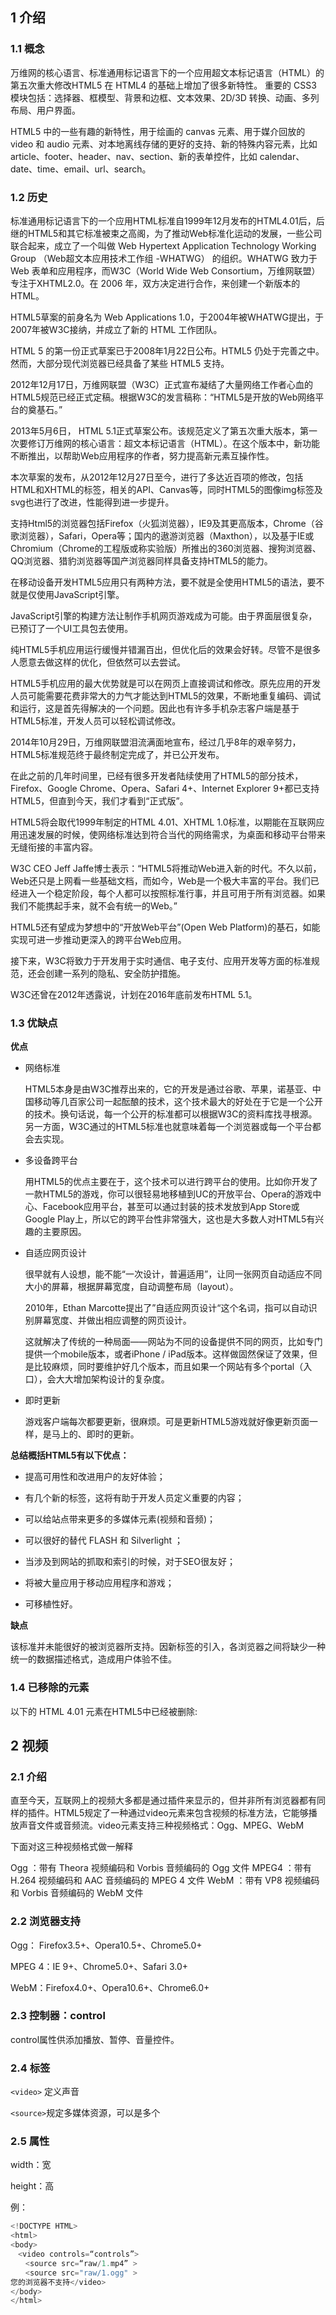 ## 1 介绍
### 1.1 概念
万维网的核心语言、标准通用标记语言下的一个应用超文本标记语言（HTML）的第五次重大修改HTML5 在 HTML4 的基础上增加了很多新特性。
重要的 CSS3 模块包括：选择器、框模型、背景和边框、文本效果、2D/3D 转换、动画、多列布局、用户界面。

HTML5 中的一些有趣的新特性，用于绘画的 canvas 元素、用于媒介回放的 video 和 audio 元素、对本地离线存储的更好的支持、新的特殊内容元素，比如 article、footer、header、nav、section、新的表单控件，比如 calendar、date、time、email、url、search。

### 1.2 历史
标准通用标记语言下的一个应用HTML标准自1999年12月发布的HTML4.01后，后继的HTML5和其它标准被束之高阁，为了推动Web标准化运动的发展，一些公司联合起来，成立了一个叫做 Web Hypertext Application Technology Working Group （Web超文本应用技术工作组 -WHATWG） 的组织。WHATWG 致力于 Web 表单和应用程序，而W3C（World Wide Web Consortium，万维网联盟） 专注于XHTML2.0。在 2006 年，双方决定进行合作，来创建一个新版本的 HTML。

HTML5草案的前身名为 Web Applications 1.0，于2004年被WHATWG提出，于2007年被W3C接纳，并成立了新的 HTML 工作团队。

HTML 5 的第一份正式草案已于2008年1月22日公布。HTML5 仍处于完善之中。然而，大部分现代浏览器已经具备了某些 HTML5 支持。

2012年12月17日，万维网联盟（W3C）正式宣布凝结了大量网络工作者心血的HTML5规范已经正式定稿。根据W3C的发言稿称：“HTML5是开放的Web网络平台的奠基石。”

2013年5月6日， HTML 5.1正式草案公布。该规范定义了第五次重大版本，第一次要修订万维网的核心语言：超文本标记语言（HTML）。在这个版本中，新功能不断推出，以帮助Web应用程序的作者，努力提高新元素互操作性。

本次草案的发布，从2012年12月27日至今，进行了多达近百项的修改，包括HTML和XHTML的标签，相关的API、Canvas等，同时HTML5的图像img标签及svg也进行了改进，性能得到进一步提升。

支持Html5的浏览器包括Firefox（火狐浏览器），IE9及其更高版本，Chrome（谷歌浏览器），Safari，Opera等；国内的遨游浏览器（Maxthon），以及基于IE或Chromium（Chrome的工程版或称实验版）所推出的360浏览器、搜狗浏览器、QQ浏览器、猎豹浏览器等国产浏览器同样具备支持HTML5的能力。

在移动设备开发HTML5应用只有两种方法，要不就是全使用HTML5的语法，要不就是仅使用JavaScript引擎。

JavaScript引擎的构建方法让制作手机网页游戏成为可能。由于界面层很复杂，已预订了一个UI工具包去使用。

纯HTML5手机应用运行缓慢并错漏百出，但优化后的效果会好转。尽管不是很多人愿意去做这样的优化，但依然可以去尝试。

HTML5手机应用的最大优势就是可以在网页上直接调试和修改。原先应用的开发人员可能需要花费非常大的力气才能达到HTML5的效果，不断地重复编码、调试和运行，这是首先得解决的一个问题。因此也有许多手机杂志客户端是基于HTML5标准，开发人员可以轻松调试修改。

2014年10月29日，万维网联盟泪流满面地宣布，经过几乎8年的艰辛努力，HTML5标准规范终于最终制定完成了，并已公开发布。

在此之前的几年时间里，已经有很多开发者陆续使用了HTML5的部分技术，Firefox、Google Chrome、Opera、Safari 4+、Internet Explorer 9+都已支持HTML5，但直到今天，我们才看到“正式版”。

HTML5将会取代1999年制定的HTML 4.01、XHTML 1.0标准，以期能在互联网应用迅速发展的时候，使网络标准达到符合当代的网络需求，为桌面和移动平台带来无缝衔接的丰富内容。

W3C CEO Jeff Jaffe博士表示：“HTML5将推动Web进入新的时代。不久以前，Web还只是上网看一些基础文档，而如今，Web是一个极大丰富的平台。我们已经进入一个稳定阶段，每个人都可以按照标准行事，并且可用于所有浏览器。如果我们不能携起手来，就不会有统一的Web。”

HTML5还有望成为梦想中的“开放Web平台”(Open Web Platform)的基石，如能实现可进一步推动更深入的跨平台Web应用。

接下来，W3C将致力于开发用于实时通信、电子支付、应用开发等方面的标准规范，还会创建一系列的隐私、安全防护措施。

W3C还曾在2012年透露说，计划在2016年底前发布HTML 5.1。

### 1.3 优缺点

**优点**

* 网络标准

	HTML5本身是由W3C推荐出来的，它的开发是通过谷歌、苹果，诺基亚、中国移动等几百家公司一起酝酿的技术，这个技术最大的好处在于它是一个公开的技术。换句话说，每一个公开的标准都可以根据W3C的资料库找寻根源。另一方面，W3C通过的HTML5标准也就意味着每一个浏览器或每一个平台都会去实现。

* 多设备跨平台

	用HTML5的优点主要在于，这个技术可以进行跨平台的使用。比如你开发了一款HTML5的游戏，你可以很轻易地移植到UC的开放平台、Opera的游戏中心、Facebook应用平台，甚至可以通过封装的技术发放到App Store或Google Play上，所以它的跨平台性非常强大，这也是大多数人对HTML5有兴趣的主要原因。

* 自适应网页设计

	很早就有人设想，能不能“一次设计，普遍适用”，让同一张网页自动适应不同大小的屏幕，根据屏幕宽度，自动调整布局（layout）。

	2010年，Ethan Marcotte提出了”自适应网页设计“这个名词，指可以自动识别屏幕宽度、并做出相应调整的网页设计。

	这就解决了传统的一种局面——网站为不同的设备提供不同的网页，比如专门提供一个mobile版本，或者iPhone / iPad版本。这样做固然保证了效果，但是比较麻烦，同时要维护好几个版本，而且如果一个网站有多个portal（入口），会大大增加架构设计的复杂度。

* 即时更新

	游戏客户端每次都要更新，很麻烦。可是更新HTML5游戏就好像更新页面一样，是马上的、即时的更新。

**总结概括HTML5有以下优点：**

- 提高可用性和改进用户的友好体验；

- 有几个新的标签，这将有助于开发人员定义重要的内容；

- 可以给站点带来更多的多媒体元素(视频和音频)；

- 可以很好的替代 FLASH 和 Silverlight ；

- 当涉及到网站的抓取和索引的时候，对于SEO很友好；

- 将被大量应用于移动应用程序和游戏；

- 可移植性好。

**缺点**

该标准并未能很好的被浏览器所支持。因新标签的引入，各浏览器之间将缺少一种统一的数据描述格式，造成用户体验不佳。

### 1.4 已移除的元素

以下的 HTML 4.01 元素在HTML5中已经被删除:


## 2 视频

### 2.1 介绍
直至今天，互联网上的视频大多都是通过插件来显示的，但并非所有浏览器都有同样的插件。HTML5规定了一种通过video元素来包含视频的标准方法，它能够播放声音文件或音频流。video元素支持三种视频格式：Ogg、MPEG、WebM

下面对这三种视频格式做一解释

Ogg ：带有 Theora 视频编码和 Vorbis 音频编码的 Ogg 文件
MPEG4 ：带有 H.264 视频编码和 AAC 音频编码的 MPEG 4 文件
WebM ：带有 VP8 视频编码和 Vorbis 音频编码的 WebM 文件


### 2.2 浏览器支持

Ogg： Firefox3.5+、Opera10.5+、Chrome5.0+

MPEG 4：IE 9+、Chrome5.0+、Safari 3.0+

WebM：Firefox4.0+、Opera10.6+、Chrome6.0+


### 2.3 控制器：control

control属性供添加播放、暂停、音量控件。

### 2.4 标签

`<video>` 定义声音

`<source>`规定多媒体资源，可以是多个

### 2.5 属性

width：宽

height：高

例：
```javascript
<!DOCTYPE HTML>
<html>
<body>
　<video controls=“controls”>
　　<source src=“raw/1.mp4” >
　　<source src="raw/1.ogg" >
您的浏览器不支持</video>
</body>
</html>
```